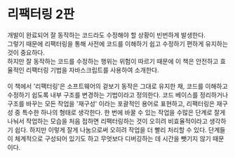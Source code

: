 # 리팩터링 2판
개발이 완료되어 잘 동작하는 코드라도 수정해야 할 상황이 빈번하게 발생한다.
</br>
그렇기 때문에 리팩터링을 통해 사전에 코드를 이해하기 쉽고 수정하기 편하게 유지하는 것이 중요하다. 
</br>
하지만 잘 동작하는 코드를 수정하는 행위는 위험이 따르기 때문에 이 책은 안전하고 효율적인 리팩터링 기법을 자바스크립트를 사용하여 소개한다.
</br>
</br>
이 책에서 '리팩터링'은 소프트웨어의 겉보기 동작은 그대로 유지한 채, 코드를 이해하고 수정하기 쉽도록 내부 구조를 변경하는 기법이라고 정의한다. 코드 베이스를 정리하거나 구조를 바꾸는 모든 작업을 '재구성' 이라는 포괄적인 용어로 표현하고, 리팩터링은 재구성 중 특수한 하나의 형태로 생각한다. 한 번에 바꿀 수 있는 작업을 수많은 단계로 잘게 나눠서 작업하는 모습을 처음 접하면 리팩터링하는 것이 오히려 비효율적이라고 생각하기 쉽다. 하지만 이렇게 잘게 나눔으로써 오히려 작업을 더 빨리 처리할 수 있다. 단계들이 체계적으로 구성되어 있기도 하고 무엇보다 디버깅하는 데 시간을 뺏기지 않기 때문이다. 
